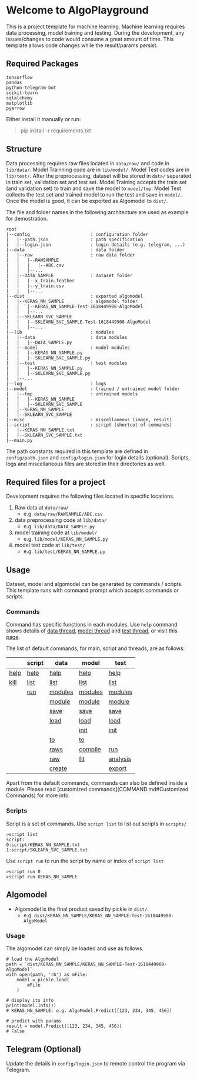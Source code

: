 # Welcome to AlgoPlayground
This is a project template for machine learning. Machine learning requires data processing, model training and testing. During the development, any issues/changes to code would consume a great amount of time. This template allows code changes while the result/params persist. 

## Required Packages
```
tensorflow
pandas
python-telegram-bot
scikit-learn
sqlalchemy
matplotlib
pyarrow
```
Either install it manually or run:
> pip install -r requirements.txt

## Structure
Data processing requires raw files located in `data/raw/` and code in `lib/data/`. Model Trainning code are in `lib/model/`. Model Test codes are in `lib/test/`. After the preprocessing, dataset will be stored in `data/` separated in train set, validation set and test set. Model Training accepts the train set (and validation set) to train and save the model to `model/tmp`. Model Test collects the test set and trained model to run the test and save in `model/`. Once the model is good, it can be exported as Algomodel to `dist/`.

The file and folder names in the following architecture are used as example for demostration.
```
root
|--config                       : configuration folder
|   |--path.json                : path specification
|   |--login.json               : login details (e.g. telegram, ...)
|--data                         : data folder
|   |--raw                      : raw data folder
|   |   |--RAWSAMPLE
|   |   |   |--ABC.csv
|   |   |--...
|   |--DATA_SAMPLE              : dataset folder
|   |   |--x_train.feather
|   |   |--y_train.csv
|   |   |--...
|--dist                         : exported algomodel
|   |--KERAS_NN_SAMPLE          : algomodel folder 
|   |   |--KERAS_NN_SAMPLE-Test-1618449908-AlgoModel
|   |   |--...
|   |--SKLEARN_SVC_SAMPLE
|   |   |--SKLEARN_SVC_SAMPLE-Test-1618449908-AlgoModel
|   |   |--...
|--lib                          : modules
|   |--data                     : data modules
|   |   |--DATA_SAMPLE.py       
|   |--model                    : model modules
|   |   |--KERAS_NN_SAMPLE.py
|   |   |--SKLEARN_SVC_SAMPLE.py
|   |--test                     : test modules
|   |   |--KERAS_NN_SAMPLE.py
|   |   |--SKLEARN_SVC_SAMPLE.py
|   |--...
|--log                          : logs
|--model                        : trained / untrained model folder
|   |--tmp                      : untrained models
|   |   |--KERAS_NN_SAMPLE
|   |   |--SKLEARN_SVC_SAMPLE
|   |--KERAS_NN_SAMPLE
|   |--SKLEARN_SVC_SAMPLE
|--misc                         : miscellaneous (image, result)
|--script                       : script (shortcut of commands)
|   |--KERAS_NN_SAMPLE.txt
|   |--SKLEARN_SVC_SAMPLE.txt
|--main.py
```
The path constants required in this template are defined in `config/path.json` and `config/login.json` for login details (optional). Scripts, logs and miscellaneous files are stored in their directories as well.

## Required files for a project
Development requires the following files located in specific locations.
1. Raw data at `data/raw/`
    - e.g. `data/raw/RAWSAMPLE/ABC.csv`
2. data preprocessing code at `lib/data/`
    - e.g. `lib/data/DATA_SAMPLE.py `
3. model training code at `lib/model/`
    - e.g. `lib/model/KERAS_NN_SAMPLE.py`
4. model test code at `lib/test/`
    - e.g. `lib/test/KERAS_NN_SAMPLE.py `

## Usage
Dataset, model and algomodel can be generated by commands / scripts. This template runs with command prompt which accepts commands or scripts.
### Commands
Command has specific functions in each modules. Use `help` command shows details of [data thread](lib/data/README.md), [model thread](lib/model/README.md) and [test thread](lib/test/README.md), or visit this [page](lib/COMMAND.md).

The list of default commands, for main, script and threads, are as follows:

| | script | data | model | test |
| --- | --- | --- | --- | --- |
| [help](COMMAND.md#list) | [help](COMMAND.md#list) | [help](COMMAND.md#help) | [help](COMMAND.md#help) | [help](COMMAND.md#help) |
| [kill](COMMAND.md#kill) | [list](COMMAND.md#list) | [list](COMMAND.md#list) | [list](COMMAND.md#list) | [list](COMMAND.md#list) |
| | [run](COMMAND.md#run) | [modules](COMMAND.md#modules) | [modules](COMMAND.md#modules) | [modules](COMMAND.md#modules) |
| | | [module](COMMAND.md#module) | [module](COMMAND.md#module) | [module](COMMAND.md#module) |
| | | [save](COMMAND.md#save) | [save](COMMAND.md#save) | [save](COMMAND.md#save) |
| | | [load](COMMAND.md#load) | [load](COMMAND.md#load) | [load](COMMAND.md#load) |
| | | | [init](COMMAND.md#init) | [init](COMMAND.md#init) |
| | | [to](COMMAND.md#to) | [to](COMMAND.md#to) | |
| | | [raws](COMMAND.md#raws) | [compile](COMMAND.md#compile) | [run](COMMAND.md#run) |
| | | [raw](COMMAND.md#raw) | [fit](COMMAND.md#fit) | [analysis](COMMAND.md#analysis) |
| | | [create](COMMAND.md#create) | | [export](COMMAND.md#export) |

Apart from the default commands, commands can also be defined inside a module. Please read [customized commands](COMMAND.md#Customized Commands) for more info.

### Scripts
Script is a set of commands. 
Use `script list` to list out scripts in `scripts/`
```
>script list
script:
0:script/KERAS_NN_SAMPLE.txt
1:script/SKLEARN_SVC_SAMPLE.txt
```
Use `script run` to run the script by name or index of `script list`
```
>script run 0
>script run KERAS_NN_SAMPLE
```

## Algomodel
- Algomodel is the final product saved by pickle in `dist/`.
    - e.g. `dist/KERAS_NN_SAMPLE/KERAS_NN_SAMPLE-Test-1618449908-AlgoModel`

### Usage
The algomodel can simply be loaded and use as follows.
```
# load the AlgoModel
path = `dist/KERAS_NN_SAMPLE/KERAS_NN_SAMPLE-Test-1618449908-AlgoModel`
with open(path, 'rb') as mFile:
    model = pickle.load(
        mFile
    )

# display its info
print(model.Info()) 
# KERAS_NN_SAMPLE: e.g. AlgoModel.Predict([123, 234, 345, 456])

# predict with params
result = model.Predict([123, 234, 345, 456])    
# False
```
## Telegram (Optional)
Update the details in `config/login.json` to remote control the program via Telegram. 
